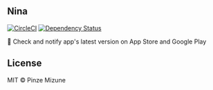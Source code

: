 Nina
----
[![CircleCI](https://circleci.com/gh/pine/Nina/tree/master.svg?style=shield)](https://circleci.com/gh/pine/Nina/tree/master) [![Dependency Status](https://gemnasium.com/badges/github.com/pine/Nina.svg)](https://gemnasium.com/github.com/pine/Nina)

:eyes: Check and notify app's latest version on App Store and Google Play



## License
MIT &copy; Pinze Mizune
